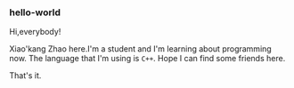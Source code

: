 ### hello-world

Hi,everybody!

Xiao'kang Zhao here.I'm a student and I'm learning about programming now.
The language that I'm using is ``C++``.
Hope I can find some friends here.

That's it.
